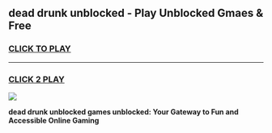 
## dead drunk unblocked - Play Unblocked Gmaes & Free
<h3>
<a href="https://news.freeplayer.one?title=dead_drunk_unblocked&ref=16F">CLICK TO PLAY</a></h3>
<hr>

<h3>
<a href="https://news.freeplayer.one?title=dead_drunk_unblocked&ref=16F">CLICK 2 PLAY</a>
  
</h3>

<a href="https://news.freeplayer.one?title=dead_drunk_unblocked&ref=16F/"><img src="https://clearcache.store/games.png"></a>


**dead drunk unblocked games unblocked: Your Gateway to Fun and Accessible Online Gaming**
